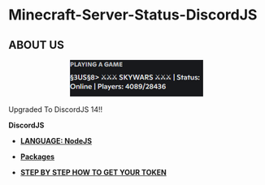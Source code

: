 # Minecraft-Server-Status-DiscordJS

## ABOUT US

<p align="center">
   <img src="https://github.com/Roomysteve12/Minecraft-Server-Status-DiscordJS/blob/main/center.png" />
</p>

<p>Upgraded To DiscordJS 14!!</p>

**DiscordJS**

- **[LANGUAGE: NodeJS](https://en.wikipedia.org/wiki/Node.js)** 
- **[Packages](https://github.com/Roomysteve12/Minecraft-Server-Status-DiscordJS/blob/main/package.json)**

- **[STEP BY STEP HOW TO GET YOUR TOKEN](https://github.com/Roomysteve12/Minecraft-Server-Status-DiscordJS/blob/main/readthis)**
